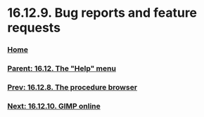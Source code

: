 # 16.12.9. Bug reports and feature requests

### [Home](./00-home.md)
### [Parent: 16.12. The "Help" menu](./16-12-00-the-help-menu.md)
### [Prev: 16.12.8. The procedure browser](./16-12-08-the-procedure-browser.md)
### [Next: 16.12.10. GIMP online](./16-12-10-gimp-online.md)
